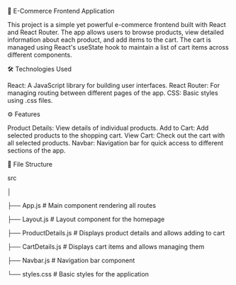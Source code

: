 🛒 E-Commerce Frontend Application

This project is a simple yet powerful e-commerce frontend built with React and React Router. The app allows users to browse products, view detailed information about each product, and add items to the cart. The cart is managed using React's useState hook to maintain a list of cart items across different components.

🛠️ Technologies Used

React: A JavaScript library for building user interfaces.
React Router: For managing routing between different pages of the app.
CSS: Basic styles using .css files.

⚙️ Features

Product Details: View details of individual products.
Add to Cart: Add selected products to the shopping cart.
View Cart: Check out the cart with all selected products.
Navbar: Navigation bar for quick access to different sections of the app.

📂 File Structure

src

│

├── App.js            # Main component rendering all routes

├── Layout.js         # Layout component for the homepage

├── ProductDetails.js # Displays product details and allows adding to cart

├── CartDetails.js    # Displays cart items and allows managing them

├── Navbar.js         # Navigation bar component

└── styles.css        # Basic styles for the application
